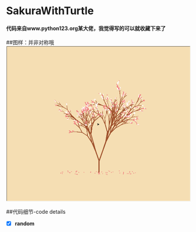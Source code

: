 # SakuraWithTurtle
#### 代码来自www.python123.org某大佬，我觉得写的可以就收藏下来了

##图样：并非对称哦
<img src="images/1556553737.jpg" alt="pager display" width="500" />

##代码细节-code details
- [x] **random**
